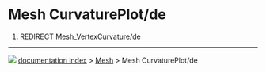 # Mesh CurvaturePlot/de
1.  REDIRECT [Mesh_VertexCurvature/de](Mesh_VertexCurvature/de.md)



---
![](images/Button_right.svg) [documentation index](../README.md) > [Mesh](Mesh_Workbench.md) > Mesh CurvaturePlot/de
